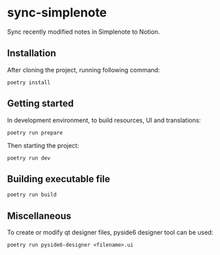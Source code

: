# sync-simplenote
Sync recently modified notes in Simplenote to Notion.

## Installation
After cloning the project, running following command:
```
poetry install
```

## Getting started

In development environment, to build resources, UI and translations:
```
poetry run prepare
```
Then starting the project:
```
poetry run dev
```

## Building executable file
```
poetry run build
```

## Miscellaneous
To create or modify qt designer files, pyside6 designer tool can be used:
```
poetry run pyside6-designer <filename>.ui
```